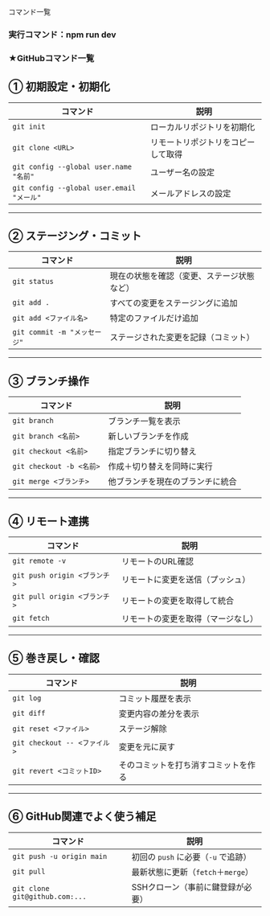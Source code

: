 コマンド一覧

###  実行コマンド：npm run dev

###  ★GitHubコマンド一覧

##  ① 初期設定・初期化

| コマンド                                   | 説明                |
| -------------------------------------- | ----------------- |
| `git init`                             | ローカルリポジトリを初期化     |
| `git clone <URL>`                      | リモートリポジトリをコピーして取得 |
| `git config --global user.name "名前"`   | ユーザー名の設定          |
| `git config --global user.email "メール"` | メールアドレスの設定        |

---

##  ② ステージング・コミット

| コマンド                    | 説明                    |
| ----------------------- | --------------------- |
| `git status`            | 現在の状態を確認（変更、ステージ状態など） |
| `git add .`             | すべての変更をステージングに追加      |
| `git add <ファイル名>`       | 特定のファイルだけ追加           |
| `git commit -m "メッセージ"` | ステージされた変更を記録（コミット）    |

---

##  ③ ブランチ操作

| コマンド                   | 説明               |
| ---------------------- | ---------------- |
| `git branch`           | ブランチ一覧を表示        |
| `git branch <名前>`      | 新しいブランチを作成       |
| `git checkout <名前>`    | 指定ブランチに切り替え      |
| `git checkout -b <名前>` | 作成＋切り替えを同時に実行    |
| `git merge <ブランチ>`     | 他ブランチを現在のブランチに統合 |

---

##  ④ リモート連携

| コマンド                     | 説明                |
| ------------------------ | ----------------- |
| `git remote -v`          | リモートのURL確認        |
| `git push origin <ブランチ>` | リモートに変更を送信（プッシュ）  |
| `git pull origin <ブランチ>` | リモートの変更を取得して統合    |
| `git fetch`              | リモートの変更を取得（マージなし） |

---

##  ⑤ 巻き戻し・確認

| コマンド                     | 説明                 |
| ------------------------ | ------------------ |
| `git log`                | コミット履歴を表示          |
| `git diff`               | 変更内容の差分を表示         |
| `git reset <ファイル>`       | ステージ解除             |
| `git checkout -- <ファイル>` | 変更を元に戻す            |
| `git revert <コミットID>`    | そのコミットを打ち消すコミットを作る |

---

##  ⑥ GitHub関連でよく使う補足

| コマンド                           | 説明                       |
| ------------------------------ | ------------------------ |
| `git push -u origin main`      | 初回の `push` に必要（`-u` で追跡） |
| `git pull`                     | 最新状態に更新（`fetch`＋`merge`） |
| `git clone git@github.com:...` | SSHクローン（事前に鍵登録が必要）       |

